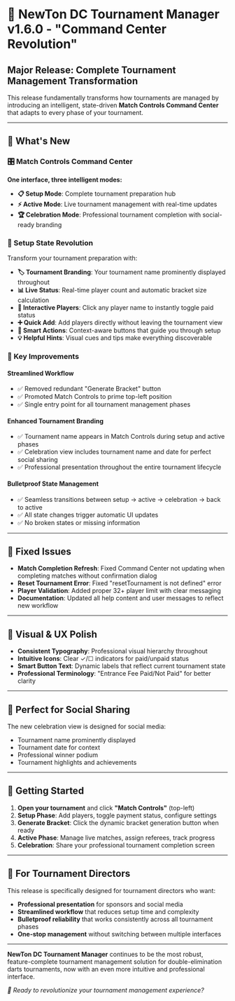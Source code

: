 # 🎯 NewTon DC Tournament Manager v1.6.0 - "Command Center Revolution"

## Major Release: Complete Tournament Management Transformation

This release fundamentally transforms how tournaments are managed by introducing an intelligent, state-driven **Match Controls Command Center** that adapts to every phase of your tournament.

---

## 🚀 What's New

### 🎛️ Match Controls Command Center
**One interface, three intelligent modes:**

- **📋 Setup Mode**: Complete tournament preparation hub
- **⚡ Active Mode**: Live tournament management with real-time updates
- **🏆 Celebration Mode**: Professional tournament completion with social-ready branding

### 🔧 Setup State Revolution
Transform your tournament preparation with:

- **🏷️ Tournament Branding**: Your tournament name prominently displayed throughout
- **📊 Live Status**: Real-time player count and automatic bracket size calculation
- **👥 Interactive Players**: Click any player name to instantly toggle paid status
- **➕ Quick Add**: Add players directly without leaving the tournament view
- **🎯 Smart Actions**: Context-aware buttons that guide you through setup
- **💡 Helpful Hints**: Visual cues and tips make everything discoverable

### 🌟 Key Improvements

#### **Streamlined Workflow**
- ✅ Removed redundant "Generate Bracket" button
- ✅ Promoted Match Controls to prime top-left position
- ✅ Single entry point for all tournament management phases

#### **Enhanced Tournament Branding**
- ✅ Tournament name appears in Match Controls during setup and active phases
- ✅ Celebration view includes tournament name and date for perfect social sharing
- ✅ Professional presentation throughout the entire tournament lifecycle

#### **Bulletproof State Management**
- ✅ Seamless transitions between setup → active → celebration → back to active
- ✅ All state changes trigger automatic UI updates
- ✅ No broken states or missing information

---

## 🐛 Fixed Issues

- **Match Completion Refresh**: Fixed Command Center not updating when completing matches without confirmation dialog
- **Reset Tournament Error**: Fixed "resetTournament is not defined" error
- **Player Validation**: Added proper 32+ player limit with clear messaging
- **Documentation**: Updated all help content and user messages to reflect new workflow

---

## 🎨 Visual & UX Polish

- **Consistent Typography**: Professional visual hierarchy throughout
- **Intuitive Icons**: Clear ✓/☐ indicators for paid/unpaid status
- **Smart Button Text**: Dynamic labels that reflect current tournament state
- **Professional Terminology**: "Entrance Fee Paid/Not Paid" for better clarity

---

## 📸 Perfect for Social Sharing

The new celebration view is designed for social media:
- Tournament name prominently displayed
- Tournament date for context
- Professional winner podium
- Tournament highlights and achievements

---

## 🚀 Getting Started

1. **Open your tournament** and click **"Match Controls"** (top-left)
2. **Setup Phase**: Add players, toggle payment status, configure settings
3. **Generate Bracket**: Click the dynamic bracket generation button when ready
4. **Active Phase**: Manage live matches, assign referees, track progress
5. **Celebration**: Share your professional tournament completion screen

---

## 💝 For Tournament Directors

This release is specifically designed for tournament directors who want:
- **Professional presentation** for sponsors and social media
- **Streamlined workflow** that reduces setup time and complexity
- **Bulletproof reliability** that works consistently across all tournament phases
- **One-stop management** without switching between multiple interfaces

---

**NewTon DC Tournament Manager** continues to be the most robust, feature-complete tournament management solution for double-elimination darts tournaments, now with an even more intuitive and professional interface.

*🎯 Ready to revolutionize your tournament management experience?*